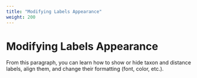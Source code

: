 ```yaml
---
title: "Modifying Labels Appearance"
weight: 200
---
```


# Modifying Labels Appearance

From this paragraph, you can learn how to show or hide taxon and distance labels, align them, and change their formatting (font, color, etc.).